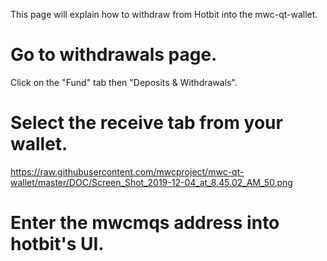 This page will explain how to withdraw from Hotbit into the mwc-qt-wallet.

# Go to withdrawals page.

Click on the "Fund" tab then "Deposits & Withdrawals".


# Select the receive tab from your wallet.

https://raw.githubusercontent.com/mwcproject/mwc-qt-wallet/master/DOC/Screen_Shot_2019-12-04_at_8.45.02_AM_50.png

# Enter the mwcmqs address into hotbit's UI.


